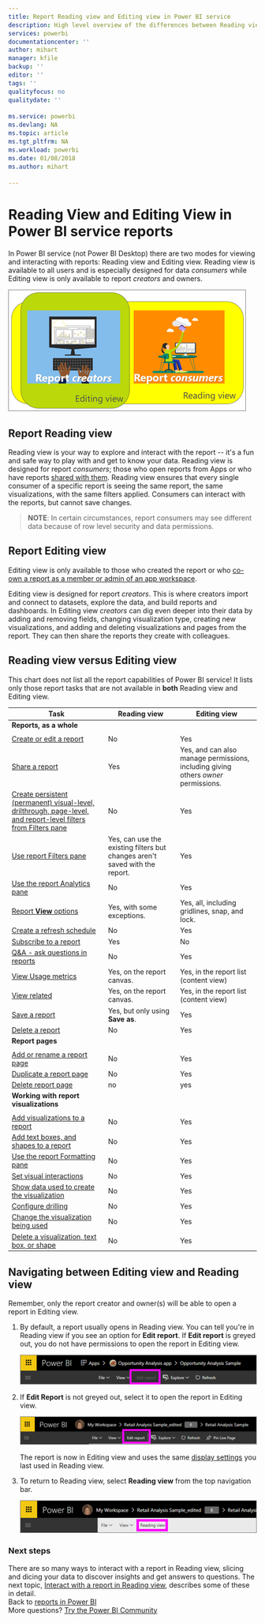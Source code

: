 ```yaml
---
title: Report Reading view and Editing view in Power BI service
description: High level overview of the differences between Reading view and Editing view for Power BI service reports
services: powerbi
documentationcenter: ''
author: mihart
manager: kfile
backup: ''
editor: ''
tags: ''
qualityfocus: no
qualitydate: ''

ms.service: powerbi
ms.devlang: NA
ms.topic: article
ms.tgt_pltfrm: NA
ms.workload: powerbi
ms.date: 01/08/2018
ms.author: mihart

---
```

# Reading View and Editing View in Power BI service reports
In Power BI service (not Power BI Desktop) there are two modes for viewing and interacting with reports: Reading view and Editing view. Reading view is available to all users and is especially designed for data *consumers* while Editing view is only available to report *creators* and owners. 

![](media/service-reading-view-and-editing-view/power-bi-creators-consumers.png)

## Report Reading view

 Reading view is your way to explore and interact with the report -- it's a fun and safe way to play with and get to know your data. Reading view is designed for report *consumers*; those who open reports from Apps or who have reports [shared with them](service-share-dashboards.md). Reading view ensures that every single consumer of a specific report is seeing the same report, the same visualizations, with the same filters applied.  Consumers can interact with the reports, but cannot save changes.

>**NOTE**: In certain circumstances, report consumers may see different data because of row level security and data permissions. 

## Report Editing view

Editing view is only available to those who created the report or who [co-own a report as a member or admin of an app workspace](service-create-distribute-apps.md).

Editing view is designed for report *creators*. This is where creators import and connect to datasets, explore the data, and build reports and dashboards. In Editing view *creators* can dig even deeper into their data by adding and removing fields, changing visualization type, creating new visualizations, and adding and deleting visualizations and pages from the report. They can then share the reports they create with colleagues.

## Reading view versus Editing view
This chart does not list all the report capabilities of Power BI service! It lists only those report tasks that are not available in **both** Reading view and Editing view. 


|Task  | Reading view  | Editing view |
|-------------------------|-------|-------|
|**Reports, as a whole**  |
||||
| [Create or edit a report](service-report-create-new.md) | No  | Yes |
| [Share a report](service-share-reports.md)| Yes | Yes, and can also manage permissions, including giving others *owner* permissions. |
| [Create persistent (permanent) visual-level, drilthrough, page-level, and report-level filters from Filters pane](power-bi-report-add-filter.md) | No  | Yes |
| [Use report Filters pane](power-bi-how-to-report-filter.md) | Yes, can use the existing filters but changes aren't saved with the report. | Yes |
| [Use the report Analytics pane](service-analytics-pane.md) | No | Yes |
| [Report **View** options](power-bi-report-display-settings.md) | Yes, with some exceptions. | Yes, all, including gridlines, snap, and lock. |
| [Create a refresh schedule](refresh-data.md) | No  | Yes |
| [Subscribe to a report](service-report-subscribe.md) | Yes | No |
| [Q&A - ask questions in reports](power-bi-q-and-a.md) | No  | Yes |
| [View Usage metrics ](service-usage-metrics.md) | Yes, on the report canvas. | Yes, in the report list (content view) |
| [View related](service-related-content.md) | Yes, on the report canvas. | Yes, in the report list (content view) |
| [Save a report](service-report-save.md) | Yes, but only using **Save as**. | Yes |
| [Delete a report](service-delete.md) | No  | Yes |
|**Report pages** |
||||
| [Add or rename a report page](power-bi-report-add-page.md)  | No  | Yes  |
| [Duplicate a report page](power-bi-report-copy-paste-page.md) | No  | Yes |
| [Delete report page](service-delete.md) | no | yes |
|**Working with report visualizations**|
||||
| [Add visualizations to a report](power-bi-report-add-visualizations-i.md) | No  | Yes |
| [Add text boxes, and shapes to a report](power-bi-reports-add-text-and-shapes.md) | No  | Yes |
| [Use the report Formatting pane](service-the-report-editor-take-a-tour.md) | No | Yes |
| [Set visual interactions](service-reports-visual-interactions.md) | No  | Yes |
| [Show data used to create the visualization](service-reports-show-data.md) | No  | Yes |
| [Configure drilling](power-bi-visualization-drill-down.md) | No  | Yes |
| [Change the visualization being used](power-bi-report-change-visualization-type.md) | No | Yes|
| [Delete a visualization, text box, or shape](service-delete.md)| No | Yes |


## Navigating between Editing view and Reading view
Remember, only the report creator and owner(s) will be able to open a report in Editing view.

1. By default, a report usually opens in Reading view. You can tell you're in Reading view if you see an option for **Edit report**. If **Edit report** is greyed out, you do not have permissions to open the report in Editing view.

   ![](media/service-reading-view-and-editing-view/power-bi-edit-report-grey.png)

2. If **Edit Report** is not greyed out, select it to open the report in Editing view. 
   
   ![](media/service-reading-view-and-editing-view/power-bi-edit-report.png)
   
   The report is now in Editing view and uses the same [display settings](power-bi-report-display-settings.md) you last used in Reading view.

2. To return to Reading view, select **Reading view** from the top navigation bar.
   
    ![](media/service-reading-view-and-editing-view/power-bi-reading-view.png)



### Next steps
There are so many ways to interact with a report in Reading view, slicing and dicing your data to discover insights and get answers to questions.  The next topic, [Interact with a report in Reading view](service-interact-with-a-report-in-editing-view.md), describes some of these in detail.    
Back to [reports in Power BI](service-reports.md)    
More questions? [Try the Power BI Community](http://community.powerbi.com/) 

